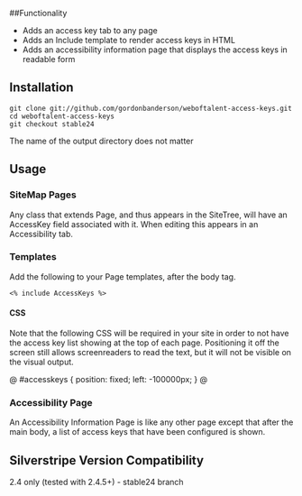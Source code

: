 ##Functionality
* Adds an access key tab to any page
* Adds an Include template to render access keys in HTML
* Adds an accessibility information page that displays the access keys in readable form

## Installation
    git clone git://github.com/gordonbanderson/weboftalent-access-keys.git
    cd weboftalent-access-keys
    git checkout stable24

The name of the output directory does not matter

## Usage
### SiteMap Pages
Any class that extends Page, and thus appears in the SiteTree, will have an AccessKey field associated with it.  When editing this appears in an Accessibility tab.

### Templates
Add the following to your Page templates, after the body tag.

    <% include AccessKeys %>

#### CSS

Note that the following CSS will be required in your site in order to not have the access key list showing at the top of each page.  Positioning it off the screen still allows screenreaders to read the text, but it will not be visible on the visual output.

@
#accesskeys {
	position: fixed;
	left: -100000px;
}
@

### Accessibility Page
An Accessibility Information Page is like any other page except that after the main body, a list of access keys that have been configured is shown.

## Silverstripe Version Compatibility
2.4 only (tested with 2.4.5+) - stable24 branch
